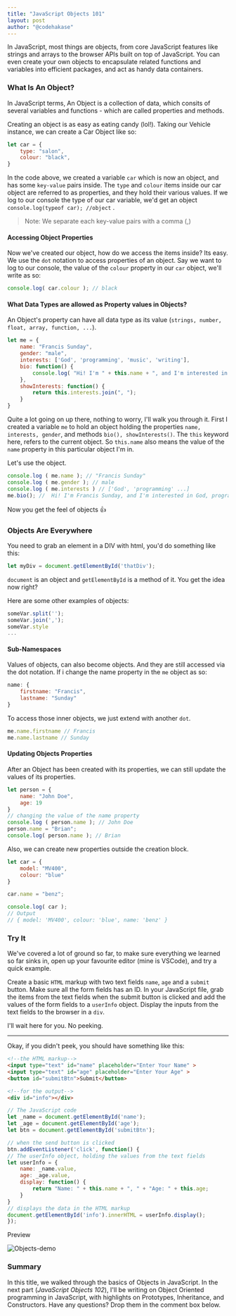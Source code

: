 ```yaml
---
title: "JavaScript Objects 101"
layout: post
author: "@codehakase"
---
```

In JavaScript, most things are objects, from core JavaScript features like strings and arrays to the browser APIs built on top of JavaScript. You can even create your own objects to encapsulate related functions and variables into efficient packages, and act as handy data containers.

### What Is An Object?
In JavaScript terms, An Object is a collection of data, which consits of several variables and functions - which are called properties and methods.

Creating an object is as easy as eating candy (lol!). Taking our Vehicle instance, we can create a Car Object like so:
```javascript
let car = {
    type: "salon",
    colour: "black",
}
```

In the code above, we created a variable `car` which is now an object, and has some `key-value` pairs inside. The `type` and `colour` items inside our car object are referred to as properties, and they hold their various values. 
If we log to our console the type of our car variable, we'd get an object `console.log(typeof car); //object` .

> Note: We separate each key-value pairs with a comma (,)

#### Accessing Object Properties
Now we've created our object, how do we access the items inside? Its easy. We use the `dot` notation to access properties of an object. Say we want to log to our console, the value of the `colour` property in our `car` object, we'll write as so:
```javascript
console.log( car.colour ); // black
```
#### What Data Types are allowed as Property values in Objects?
An Object's property can have all data type as its value (`strings, number, float, array, function, ...`).
```javascript
let me = {
    name: "Francis Sunday",
    gender: "male",
    interests: ['God', 'programming', 'music', 'writing'],
    bio: function() {
        console.log( "Hi! I'm " + this.name + ", and I'm interested in " + this.showInterests() )
    },
    showInterests: function() {
        return this.interests.join(", ");
    }
}
```
Quite a lot going on up there, nothing to worry, I'll walk you through it. 
First I created a variable `me` to hold an object holding the properties `name, interests, gender`, and methods `bio(), showInterests()`. The `this` keyword here, refers to the current object. So `this.name` also means the value of the `name` property in this particular object I'm in.

Let's use the object.
```javascript
console.log ( me.name ); // "Francis Sunday"
console.log ( me.gender ); // male
console.log ( me.interests ) // ['God', 'programming' ...]
me.bio(); //  Hi! I'm Francis Sunday, and I'm interested in God, programming, music, writing
```
Now you get the feel of objects :+1:

### Objects Are Everywhere
You need to grab an element in a DIV with html, you'd do something like this:
```javascript
let myDiv = document.getElementById('thatDiv');
``` 
`document` is an object and `getElementById` is a method of it. You get the idea now right?

Here are some other examples of objects:
```javascript
someVar.split('');
someVar.join(',');
someVar.style
...
```

#### Sub-Namespaces
Values of objects, can also become objects. And they are still accessed via the dot notation.
If i change the name property in the `me` object as so:
```javascript
name: {
    firstname: "Francis",
    lastname: "Sunday"
}
```
To access those inner objects, we just extend with another `dot`.
```javascript
me.name.firstname // Francis
me.name.lastname // Sunday

```

#### Updating Objects Properties
After an Object has been created with its properties, we can still update the values of its properties.
```javascript
let person = {
    name: "John Doe",
    age: 19
}
// changing the value of the name property
console.log ( person.name ); // John Doe
person.name = "Brian";
console.log( person.name ); // Brian
```

Also, we can create new properties outside the creation block.
```javascript
let car = {
    model: "MV400",
    colour: "blue"
}

car.name = "benz";

console.log( car ); 
// Output 
// { model: 'MV400', colour: 'blue', name: 'benz' }
```

### Try It
We've covered a lot of ground so far, to make sure everything we learned so far sinks in, open up your favourite editor (mine is VSCode), and try a quick example.

Create a basic `HTML` markup with two text fields `name`, `age` and a `submit` button. Make sure all the form fields has an ID.
In your JavaScript file, grab the items from the text fields when the submit button is clicked and add the values of the form fields to a `userInfo` object.
Display the inputs from the text fields to the browser in a `div`.

I'll wait here for you. No peeking.

---
Okay, if you didn't peek, you should have something like this:
```html
<!--the HTML markup-->
<input type="text" id="name" placeholder="Enter Your Name" >
<input type="text" id="age" placeholder="Enter Your Age" >
<button id="submitBtn">Submit</button>

<!--for the output-->
<div id="info"></div>

```

```javascript
// The JavaScript code
let _name = document.getElementById('name'); 
let _age = document.getElementById('age');
let btn = document.getElementById('submitBtn');

// when the send button is clicked
btn.addEventListener('click', function() {
// The userInfo object, holding the values from the text fields
let userInfo = {
    name: _name.value,
    age: _age.value,
    display: function() {
        return "Name: " + this.name + ", " + "Age: " + this.age;
    }
}
// displays the data in the HTML markup
document.getElementById('info').innerHTML = userInfo.display();
});
```
Preview

![Objects-demo]({{site.url}}/assets/Objects-demo.gif "Objects Demo")  


### Summary
In this title, we walked through the basics of Objects in JavaScript. In the next part (*JavaScript Objects 102*), I'll be writing on Object Oriented programming in JavaScript, with highlights on Prototypes, Inheritance, and Constructors. 
Have any questions? Drop them in the comment box below.
